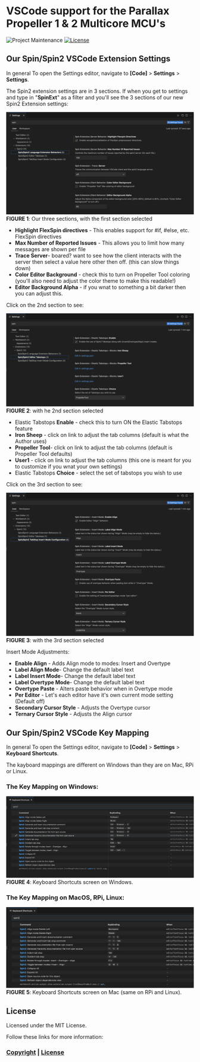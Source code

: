 # VSCode support for the Parallax Propeller 1 & 2 Multicore MCU's

![Project Maintenance][maintenance-shield]
[![License][license-shield]](LICENSE) 

## Our Spin/Spin2 VSCode Extension Settings

In general To open the Settings editor, navigate to **[Code]** > **Settings** > **Settings**.

The Spin2 extension settings are in 3 sections.  If when you get to settings and type in "**SpinExt**" as a filter and you'll see the 3 sections of our new Spin2 Extension settings:

![Settings 1 of 3](./DOCs/Spin2Ext-Settings1of3.png)
**FIGURE 1**: Our three sections, with the first section selected

- **Highlight FlexSpin directives** - This enables support for #if, #else, etc. FlexSpin directives
- **Max Number of Reported Issues** - This allows you to limit how many messages are shown per file
- **Trace Server**- boared? want to see how the client interacts with the server then select a value here other then off. (this can slow things down)
- **Color Editor Background** - check this to turn on Propeller Tool coloring (you'll also need to adjust the color theme to make this readable!)
- **Editor Background Alpha** - if you wnat to something a bit darker then you can adjust this.

Click on the 2nd section to see:

![Settings 2 of 3](./DOCs/Spin2Ext-Settings2of3.png)
**FIGURE 2**: with he 2nd section selected

- Elastic Tabstops **Enable** - check this to turn ON the Elastic Tabstops feature
- **Iron Sheep** - click on link to adjust the tab columns (default is what the Author uses)
- **Propeller Tool**- click on link to adjust the tab columns (default is Propeller Tool defaults)
- **User1** - click on link to adjust the tab columns (this one is meant for you to customize if you wnat your own settings)
- Elastic Tabstops **Choice** - select the set of tabstops you wish to use

Click on the 3rd section to see:

![Settings 3 of 3](./DOCs/Spin2Ext-Settings3of3.png)
**FIGURE 3**: with the 3rd section selected

Insert Mode Adjustments:

- **Enable Align** - Adds Align mode to modes: Insert and Overtype
- **Label Align Mode**- Change the default label text
- **Label Insert Mode**- Change the default label text
- **Label Overtype Mode**- Change the default label text
- **Overtype Paste** - Alters paste behavior when in Overtype mode
- **Per Editor** - Let's each editor have it's own current mode setting (Default off)
- **Secondary Cursor Style** - Adjusts the Overtype cursor
- **Ternary Cursor Style** - Adjusts the Align cursor

## Our Spin/Spin2 VSCode Key Mapping

In general To open the Settings editor, navigate to **[Code]** > **Settings** > **Keyboard Shortcuts**.

The kayboard mappings are different on Windows than they are on Mac, RPi or Linux.

### The Key Mapping on Windows:

![Keys 1 of 2](./DOCs/KeysOnWIndows.png)
**FIGURE 4**: Keyboard Shortcuts screen on Windows.

### The Key Mapping on MacOS, RPi, Linux:

![Keys 2 of 2](./DOCs/keysOnMacRPi.png)
**FIGURE 5**: Keyboard Shortcuts screen on Mac (same on RPi and Linux).

## License

Licensed under the MIT License. 

Follow these links for more information:

### [Copyright](copyright) | [License](LICENSE)

[maintenance-shield]: https://img.shields.io/badge/maintainer-stephen%40ironsheep%2ebiz-blue.svg?style=for-the-badge

[marketplace-version]: https://vsmarketplacebadge.apphb.com/version-short/ironsheepproductionsllc.spin2.svg

[marketplace-installs]: https://vsmarketplacebadge.apphb.com/installs-short/ironsheepproductionsllc.spin2.svg

[marketplace-rating]: https://vsmarketplacebadge.apphb.com/rating-short/ironsheepproductionsllc.spin2.svg

[license-shield]: https://img.shields.io/badge/License-MIT-yellow.svg

[Release-shield]: https://img.shields.io/github/release/ironsheep/P2-vscode-extensions/all.svg

[Issues-shield]: https://img.shields.io/github/issues/ironsheep/P2-vscode-extensions.svg
